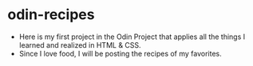 # odin-recipes
- Here is my first project in the Odin Project that applies all the 
things I learned and realized in HTML & CSS.
- Since I love food, I will be posting the recipes of my favorites.